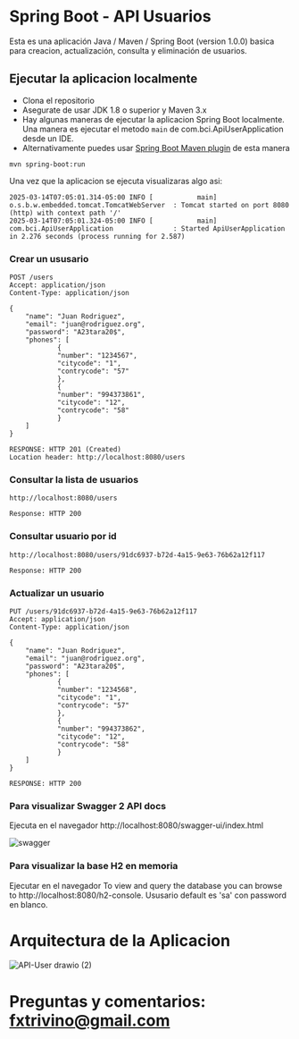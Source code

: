 # Spring Boot - API Usuarios

Esta es una aplicación Java / Maven / Spring Boot (version 1.0.0) basica para creacion, actualización, consulta y eliminación de usuarios.

## Ejecutar la aplicacion localmente

* Clona el repositorio
* Asegurate de usar JDK 1.8 o superior y Maven 3.x
* Hay algunas maneras de ejecutar la aplicacion Spring Boot localmente. Una manera es ejecutar el metodo `main` de com.bci.ApiUserApplication desde un IDE.
* Alternativamente puedes usar [Spring Boot Maven plugin](https://docs.spring.io/spring-boot/docs/current/reference/html/build-tool-plugins-maven-plugin.html) de esta manera

```shell
mvn spring-boot:run
```
Una vez que la aplicacion se ejecuta visualizaras algo asi:

```
2025-03-14T07:05:01.314-05:00 INFO [           main] o.s.b.w.embedded.tomcat.TomcatWebServer  : Tomcat started on port 8080 (http) with context path '/'
2025-03-14T07:05:01.324-05:00 INFO [           main] com.bci.ApiUserApplication               : Started ApiUserApplication in 2.276 seconds (process running for 2.587)
```

### Crear un ususario

```
POST /users
Accept: application/json
Content-Type: application/json

{
    "name": "Juan Rodriguez",
    "email": "juan@rodriguez.org",
    "password": "A23tara20$",
    "phones": [
            {
            "number": "1234567",
            "citycode": "1",
            "contrycode": "57"
            },
            {
            "number": "994373861",
            "citycode": "12",
            "contrycode": "58"
            }
    ]
}

RESPONSE: HTTP 201 (Created)
Location header: http://localhost:8080/users
```

### Consultar la lista de usuarios

```
http://localhost:8080/users

Response: HTTP 200
```

### Consultar usuario por id

```
http://localhost:8080/users/91dc6937-b72d-4a15-9e63-76b62a12f117

Response: HTTP 200
```

### Actualizar un usuario

```
PUT /users/91dc6937-b72d-4a15-9e63-76b62a12f117
Accept: application/json
Content-Type: application/json

{
    "name": "Juan Rodriguez",
    "email": "juan@rodriguez.org",
    "password": "A23tara20$",
    "phones": [
            {
            "number": "1234568",
            "citycode": "1",
            "contrycode": "57"
            },
            {
            "number": "994373862",
            "citycode": "12",
            "contrycode": "58"
            }
    ]
}

RESPONSE: HTTP 200
```
### Para visualizar Swagger 2 API docs

Ejecuta en el navegador http://localhost:8080/swagger-ui/index.html

![swagger](https://github.com/user-attachments/assets/913e8f99-c8b5-480a-bf01-03920d5763cf)

### Para visualizar la base H2 en memoria

Ejecutar en el navegador 
To view and query the database you can browse to http://localhost:8080/h2-console. Ususario default es 'sa' con password en blanco.

# Arquitectura de la Aplicacion

![API-User drawio (2)](https://github.com/user-attachments/assets/b742341b-8c56-4fb1-b4a6-a97aff48049b)


# Preguntas y comentarios: fxtrivino@gmail.com
